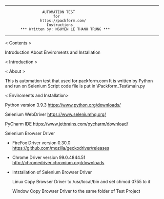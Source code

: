 ___________________________________________________________

                     AUTOMATION TEST
                          for
                    https://packform.com/
                       Instructions
           *** Written by: NGUYEN LE THANH TRUNG ***
____________________________________________________________


< Contents >

Introduction
 About
 Enviroments and Installation


< Introduction >

< About >

  This is automation test that used for packform.com
  It is written by Python and run on Selenium
  Script code file is put in \Packform_Test\main.py

< Enviroments and Installation>

  Python version 3.9.3
     https://www.python.org/downloads/

  Selenium WebDriver
     https://www.seleniumhq.org/

  PyCharm IDE
     https://www.jetbrains.com/pycharm/download/

  Selenium Browser Driver
  
  * FireFox Driver version 0.30.0
         https://github.com/mozilla/geckodriver/releases
	 
  * Chrome Driver version 99.0.4844.51
         http://chromedriver.chromium.org/downloads

  * Intstallation of Selenium Browser Driver

     Linux
         Copy Browser Driver to /usr/local/bin
         and set chmod 0755 to it

     Window
         Copy Browser Driver to the same folder of Test Project
	


  
